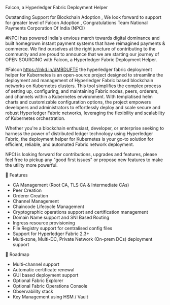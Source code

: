 Falcon, a Hyperledger Fabric Deployment Helper

Outstanding Support for Blockchain Adoption , We look forward to support for greater level of Falcon Adoption , Congratulations Team National Payments Corporation Of India (NPCI)

#NPCI has powered India's envious march towards digital dominance and built homegrown instant payment systems that have reimagined payments & commerce. We find ourselves at the right juncture of contributing to the community and are proud to announce that we are starting our journey of OPEN SOURCING with Falcon, a Hyperledger Fabric Deployment Helper.

#Falcon  https://lnkd.in/dMBDUFTE the hyperledger fabric deployment helper for Kubernetes is an open-source project designed to streamline the deployment and management of Hyperledger Fabric based blockchain networks on Kubernetes clusters. This tool simplifies the complex process of setting up, configuring, and maintaining Fabric nodes, peers, orderers, and channels within a Kubernetes environment. With templatised helm charts and customizable configuration options, the project empowers developers and administrators to effortlessly deploy and scale secure and robust Hyperledger Fabric networks, leveraging the flexibility and scalability of Kubernetes orchestration.

Whether you're a blockchain enthusiast, developer, or enterprise seeking to harness the power of distributed ledger technology using Hyperledger Fabric, the deployment helper for Kubernetes is your go-to solution for efficient, reliable, and automated Fabric network deployment.

NPCI is looking forward for contributions, upgrades and features, please feel free to pickup any "good first issues" or propose new features to make the utility more powerful.

🚀 Features
- CA Management (Root CA, TLS CA & Intermediate CAs)
-  Peer Creation
-  Orderer Creation
-  Channel Management
-  Chaincode Lifecycle Management
- Cryptographic operations support and certification management
- Domain Name support and SNI Based Routing
- Ingress resource provisioning
- File Registry support for centralised config files
- Support for Hyperledger Fabric 2.3+
- Multi-zone, Multi-DC, Private Network (On-prem DCs) deployment support

🚀 Roadmap
-  Multi-channel support
- Automatic certificate renewal
- GUI based deployment support
- Optional Fabric Explorer
 - Optional Fabric Operations Console
 - Observability stack
 - Key Management using HSM / Vault
